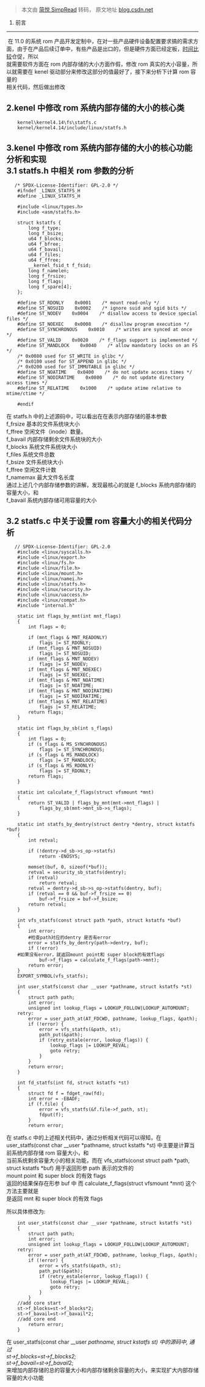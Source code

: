> 本文由 [简悦 SimpRead](http://ksria.com/simpread/) 转码， 原文地址 [blog.csdn.net](https://blog.csdn.net/baidu_41666295/article/details/131114588)

1. 前言
-----

 在 11.0 的系统 rom 产品开发定制中，在对一些产品硬件设备配置要求搞的需求方面，由于在产品后续订单中，有些产品是出口的，但是硬件方面已经定板，[时间比较](https://so.csdn.net/so/search?q=%E6%97%B6%E9%97%B4%E6%AF%94%E8%BE%83&spm=1001.2101.3001.7020)仓促，所以  
就需要软件方面在 rom 内部存储的大小方面作假，修改 rom 真实的大小容量，所以就需要在 kenel 驱动部分来修改这部分的值最好了，接下来分析下计算 rom 容量的  
相关代码，然后做出修改

2.kenel 中修改 rom 系统内部存储的大小的核心类
-----------------------------

```
    kernel\kernel4.14\fs\statfs.c
    kernel/kernel4.14/include/linux/statfs.h
```

3.kenel 中修改 rom 系统内部存储的大小的核心功能分析和实现  
3.1 statfs.h 中相关 rom 参数的分析
----------------------------------------------------------------

```
   /* SPDX-License-Identifier: GPL-2.0 */
    #ifndef _LINUX_STATFS_H
    #define _LINUX_STATFS_H
     
    #include <linux/types.h>
    #include <asm/statfs.h>
     
    struct kstatfs {
        long f_type;
        long f_bsize;
        u64 f_blocks;
        u64 f_bfree;
        u64 f_bavail;
        u64 f_files;
        u64 f_ffree;
        __kernel_fsid_t f_fsid;
        long f_namelen;
        long f_frsize;
        long f_flags;
        long f_spare[4];
    };
     
    #define ST_RDONLY    0x0001    /* mount read-only */
    #define ST_NOSUID    0x0002    /* ignore suid and sgid bits */
    #define ST_NODEV    0x0004    /* disallow access to device special files */
    #define ST_NOEXEC    0x0008    /* disallow program execution */
    #define ST_SYNCHRONOUS    0x0010    /* writes are synced at once */
    #define ST_VALID    0x0020    /* f_flags support is implemented */
    #define ST_MANDLOCK    0x0040    /* allow mandatory locks on an FS */
    /* 0x0080 used for ST_WRITE in glibc */
    /* 0x0100 used for ST_APPEND in glibc */
    /* 0x0200 used for ST_IMMUTABLE in glibc */
    #define ST_NOATIME    0x0400    /* do not update access times */
    #define ST_NODIRATIME    0x0800    /* do not update directory access times */
    #define ST_RELATIME    0x1000    /* update atime relative to mtime/ctime */
     
    #endif
```

在 statfs.h 中的上述源码中，可以看出在在表示内部存储的基本参数  
f_frsize 基本的文件系统块大小  
f_ffree 空闲文件（inode）数量。  
f_bavail 内部存储剩余文件系统块的大小  
f_blocks 系统文件系统块大小  
f_files 系统文件总数  
f_bsize 文件系统块大小  
f_ffree 空闲文件计数  
f_namemax 最大文件名长度  
通过上述几个内部存储参数的讲解，发现最核心的就是 f_blocks 系统内部存储的容量大小，和  
f_bavail 系统内部存储可用容量的大小

3.2 statfs.c 中关于设置 rom 容量大小的相关代码分析
----------------------------------

```
   // SPDX-License-Identifier: GPL-2.0
    #include <linux/syscalls.h>
    #include <linux/export.h>
    #include <linux/fs.h>
    #include <linux/file.h>
    #include <linux/mount.h>
    #include <linux/namei.h>
    #include <linux/statfs.h>
    #include <linux/security.h>
    #include <linux/uaccess.h>
    #include <linux/compat.h>
    #include "internal.h"
     
    static int flags_by_mnt(int mnt_flags)
    {
        int flags = 0;
     
        if (mnt_flags & MNT_READONLY)
            flags |= ST_RDONLY;
        if (mnt_flags & MNT_NOSUID)
            flags |= ST_NOSUID;
        if (mnt_flags & MNT_NODEV)
            flags |= ST_NODEV;
        if (mnt_flags & MNT_NOEXEC)
            flags |= ST_NOEXEC;
        if (mnt_flags & MNT_NOATIME)
            flags |= ST_NOATIME;
        if (mnt_flags & MNT_NODIRATIME)
            flags |= ST_NODIRATIME;
        if (mnt_flags & MNT_RELATIME)
            flags |= ST_RELATIME;
        return flags;
    }
     
    static int flags_by_sb(int s_flags)
    {
        int flags = 0;
        if (s_flags & MS_SYNCHRONOUS)
            flags |= ST_SYNCHRONOUS;
        if (s_flags & MS_MANDLOCK)
            flags |= ST_MANDLOCK;
        if (s_flags & MS_RDONLY)
            flags |= ST_RDONLY;
        return flags;
    }
     
    static int calculate_f_flags(struct vfsmount *mnt)
    {
        return ST_VALID | flags_by_mnt(mnt->mnt_flags) |
            flags_by_sb(mnt->mnt_sb->s_flags);
    }
     
    static int statfs_by_dentry(struct dentry *dentry, struct kstatfs *buf)
    {
        int retval;
     
        if (!dentry->d_sb->s_op->statfs)
            return -ENOSYS;
     
        memset(buf, 0, sizeof(*buf));
        retval = security_sb_statfs(dentry);
        if (retval)
            return retval;
        retval = dentry->d_sb->s_op->statfs(dentry, buf);
        if (retval == 0 && buf->f_frsize == 0)
            buf->f_frsize = buf->f_bsize;
        return retval;
    }
     
    int vfs_statfs(const struct path *path, struct kstatfs *buf)
    {
        int error;
        #检查path对应的dentry 是否有error
        error = statfs_by_dentry(path->dentry, buf);
        if (!error)
    #如果没有error，就返回mount point和 super block的有效flags
            buf->f_flags = calculate_f_flags(path->mnt);
        return error;
    }
    EXPORT_SYMBOL(vfs_statfs);
     
    int user_statfs(const char __user *pathname, struct kstatfs *st)
    {
        struct path path;
        int error;
        unsigned int lookup_flags = LOOKUP_FOLLOW|LOOKUP_AUTOMOUNT;
    retry:
        error = user_path_at(AT_FDCWD, pathname, lookup_flags, &path);
        if (!error) {
            error = vfs_statfs(&path, st);
            path_put(&path);
            if (retry_estale(error, lookup_flags)) {
                lookup_flags |= LOOKUP_REVAL;
                goto retry;
            }
        }
        return error;
    }
     
    int fd_statfs(int fd, struct kstatfs *st)
    {
        struct fd f = fdget_raw(fd);
        int error = -EBADF;
        if (f.file) {
            error = vfs_statfs(&f.file->f_path, st);
            fdput(f);
        }
        return error;
```

在 statfs.c 中的上述相关代码中，通过分析相关代码可以得知，在  
user_statfs(const char __user *pathname, struct kstatfs *st) 中主要是计算当前系统内部存储 rom 容量大小，和  
当前系统剩余容量大小的相关功能，而在 vfs_statfs(const struct path *path, struct kstatfs *buf) 用于返回形参 path 表示的文件的  
mount point 和 super block 的有效 flags  
返回的结果保存在形参 buf 中 而 calculate_f_flags(struct vfsmount *mnt) 这个方法主要就是  
是返回 mnt 和 super block 的有效 flags

所以具体修改为:

```
    int user_statfs(const char __user *pathname, struct kstatfs *st)
    {
        struct path path;
        int error;
        unsigned int lookup_flags = LOOKUP_FOLLOW|LOOKUP_AUTOMOUNT;
    retry:
        error = user_path_at(AT_FDCWD, pathname, lookup_flags, &path);
        if (!error) {
            error = vfs_statfs(&path, st);
            path_put(&path);
            if (retry_estale(error, lookup_flags)) {
                lookup_flags |= LOOKUP_REVAL;
                goto retry;
            }
        }
    //add core start
    st->f_blocks=st->f_blocks*2;
    st->f_bavail=st->f_bavail*2;
    //add core end
        return error;
    }
```

在 user_statfs(const char __user *pathname, struct kstatfs *st) 中的源码中, 通过  
st->f_blocks=st->f_blocks*2;  
st->f_bavail=st->f_bavail*2;  
来增加内部存储的总的容量大小和内部存储剩余容量的大小，来实现扩大内部存储容量的大小功能